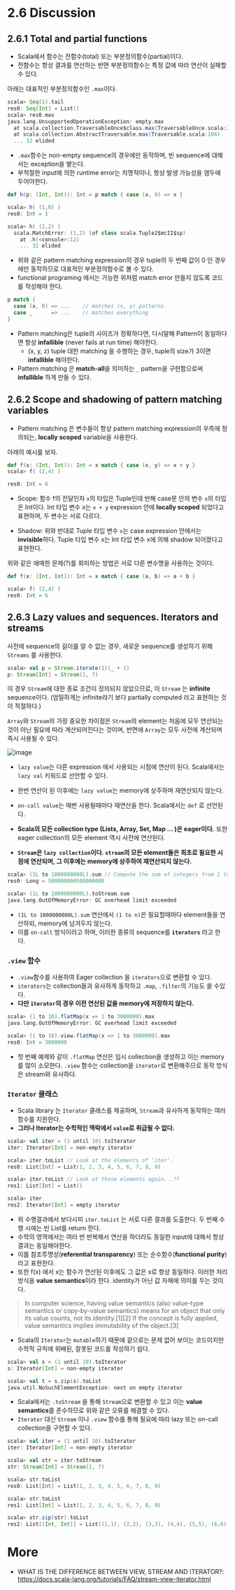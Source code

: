 # 2.6 Discussion

## 2.6.1 Total and partial functions

- Scala에서 함수는 전함수(total) 또는 부분정의함수(partial)이다. 
- 전함수는 항상 결과를 연산하는 반면 부분정의함수는 특정 값에 따라 연산이 실패할 수 있다.

아래는 대표적인 부분정의함수인 `.max`이다.

```scala
scala> Seq(1).tail
res0: Seq[Int] = List()
scala> res0.max
java.lang.UnsupportedOperationException: empty.max
  at scala.collection.TraversableOnce$class.max(TraversableOnce.scala:229)
  at scala.collection.AbstractTraversable.max(Traversable.scala:104)
  ... 32 elided
```

- `.max`함수는 non-empty sequence의 경우에만 동작하며, 빈 sequence에 대해서는 exception을 뱉는다.
- 부적절한 input에 의한 runtime error는 치명적이나, 항상 발생 가능성을 염두에 두어야한다. 


```scala
def h(p: (Int, Int)): Int = p match { case (x, 0) => x }

scala> h( (1,0) )
res0: Int = 1

scala> h( (1,2) )
  scala.MatchError: (1,2) (of class scala.Tuple2$mcII$sp)
    at .h(<console>:12)
    ... 32 elided
```
- 위와 같은 pattern matching expression의 경우 tuple의 두 번째 값이 0 인 경우에만 동작하므로 대표적인 부분정의함수로 볼 수 있다.  
- functional programing 에서는 가능한 위처럼 match error 만들지 않도록 코드를 작성해야 한다.

```scala
p match {
  case (x, 0) => ...    // matches (x, y) patterns
  case _      => ...    // matches everything
}
```
- Pattern matching은 tuple의 사이즈가 정확하다면, 다시말해 Pattern이 동일하다면 항상 **infallible** (never fails at run time) 해야한다.
  - (x, y, z) tuple 대한 matching 을 수행하는 경우, tuple의 size가 3이면 **infallible** 해야한다.
- Pattern matching 은 **match-all**을 의미하는 `_` pattern을 구현함으로써 **infallible** 하게 만들 수 있다.

## 2.6.2 Scope and shadowing of pattern matching variables
- Pattern matching 은 변수들이 항상 pattern matching expression의 우측에 정의되는, **locally scoped** variable을 사용한다. 

아래의 예시를 보자.

```scala
def f(x: (Int, Int)): Int = x match { case (x, y) => x + y }
scala> f( (2,4) )

res0: Int = 6
```

- Scope: 함수 f의 전달인자 `x`의 타입은 Tuple인데 반해 case문 안의 변수 `x`의 타입은 Int이다.
Int 타입 변수 x는 `x + y` expression 안에 **locally scoped** 되었다고 표현하며, 두 변수는 서로 다르다.

- Shadow: 위와 반대로 Tuple 타입 변수 `x`는 case expression 안에서는 **invisible**하다. 
Tuple 타입 변수 x는 Int 타입 변수 x에 의해 shadow 되어졌다고 표현한다.

위와 같은 애매한 문제(?)를 회피하는 방법은 서로 다른 변수명을 사용하는 것이다.

```scala
def f(x: (Int, Int)): Int = x match { case (a, b) => a + b }

scala> f( (2,4) )
res0: Int = 6
```


## 2.6.3 Lazy values and sequences. Iterators and streams

사전에 sequence의 길이를 알 수 없는 경우, 새로운 sequence를 생성하기 위해 `Streams` 를 사용한다. 

```scala
scala> val p = Stream.iterate(1)(_ + 1)
p: Stream[Int] = Stream(1, ?)
```

이 경우 `Stream`에 대한 종료 조건이 정의되지 않았으므로, 이 `Stream` 는 **infinite** sequence이다. 
(엄밀하게는 infinite라기 보다 partially computed 라고 표현하는 것이 적절하다.) 

`Array`와 `Stream`의 가장 중요한 차이점은 `Stream`의 element는 처음에 모두 연산되는 것이 아닌 필요에 따라 계산되어진다는 것이며,
반면에 `Array`는 모두 사전에 계산되며 즉시 사용될 수 있다. 

![image](https://user-images.githubusercontent.com/13671946/73759174-e92acf80-47ae-11ea-9b81-fae762245d07.png)

- `lazy value`는 다른 expression 에서 사용되는 시점에 연산이 된다. Scala에서는 `lazy val` 키워드로 선언할 수 있다. 
- 한번 연산이 된 이후에는 `lazy value`는 memory에 상주하며 재연산되지 않는다. 

- `on-call value`는 매번 사용될때마다 재연산을 한다. Scala에서는 `def` 로 선언된다.
- **Scala의 모든 collection type (Lists, Array, Set, Map ... )은 eager이다.** 또한 eager collection의 모든 element 역시 사전에 연산된다. 
- **`Stream`은 `lazy collection`이다. `stream`의 모든 element들은 최초로 필요한 시점에 연산되며, 그 이후에는 memory에 상주하여 재연산되지 않는다.**

```scala
scala> (1L to 1000000000L).sum // Compute the sum of integers from 1 to 1 billion.
res0: Long = 500000000500000000

scala> (1L to 1000000000L).toStream.sum
java.lang.OutOfMemoryError: GC overhead limit exceeded
```

- `(1L to 1000000000L).sum` 연산에서 `(1 to n)`은 필요할때마다 element들을 연산하되, memory에 남겨두지 않는다.
- 이를 `on-call` 방식이라고 하며, 이러한 종류의 sequence를 **`iterators`** 라고 한다. 


### `.view` 함수
- `.view`함수를 사용하여 Eager collection 을 `iterators`으로 변환할 수 있다. 
- `iterators`는 collection들과 유사하게 동작하고 `.map`, `.filter`의 기능도 쓸 수있다. 
- **다만 `iterator`의 경우 이전 연산된 값을 memory에 저장하지 않는다.**

```scala
scala> (1 to 10).flatMap(x => 1 to 3000000).max
java.lang.OutOfMemoryError: GC overhead limit exceeded

scala> (1 to 10).view.flatMap(x => 1 to 3000000).max
res0: Int = 3000000
```

- 첫 번째 예제와 같이 `.flatMap` 연산은 임시 collection을 생성하고 이는 memory를 많이 소모한다. 
`.view` 함수는 collection을 `iterator`로 변환해주므로 동작 방식은 stream와 유사하다.


### `Iterator` 클래스

- Scala library 는 `Iterator` 클래스를 제공하며, `Stream`과 유사하게 동작하는 여러 함수를 지원한다.
- **그러나 Iterator는 수학적인 맥락에서 `value`로 취급될 수 없다.**

```scala
scala> val iter = (1 until 10).toIterator
iter: Iterator[Int] = non-empty iterator

scala> iter.toList // Look at the elements of ‘iter‘.
res0: List[Int] = List(1, 2, 3, 4, 5, 6, 7, 8, 9)

scala> iter.toList // Look at those elements again...??
res1: List[Int] = List()

scala> iter
res2: Iterator[Int] = empty iterator
```

- 위 수행결과에서 보다시피 `iter.toList` 는 서로 다른 결과를 도출한다. 두 번째 수행 시에는 빈 List를 return 한다.
- 수학의 영역에서는 여러 번 반복해서 연산을 하더라도 동일한 input에 대해서 항상 결과는 동일해야한다. 
- 이를 참조투명성(**referential transparency**) 또는 순수함수(**functional purity**)라고 표현한다.  
- 또한 f(x) 에서 x는 함수가 연산된 이후에도 그 값은 x로 항상 동일하다. 이러한 처리 방식을 **value semantics**이라 한다. identity가 아닌 값 자체에 의미를 두는 것이다.

> In computer science, having value semantics (also value-type semantics or copy-by-value semantics) means for an object that only its value counts, not its identity.[1][2] If the concept is fully applied, value semantics implies immutability of the object.[3]

- Scala의 `Iterator`는 `mutable`하기 때문에 겉으로는 문제 없어 보이는 코드이지만 수학적 규칙에 위배된, 잘못된 코드를 작성하기 쉽다. 
```scala
scala> val s = (1 until 10).toIterator
s: Iterator[Int] = non-empty iterator

scala> val t = s.zip(s).toList
java.util.NoSuchElementException: next on empty iterator
```

- Scala에서는 `.toStream` 을 통해 `Stream`으로 변환할 수 있고 이는 **value semantics**를 준수하므로 위와 같은 오류를 해결할 수 있다.
- `Iterator` 대신 `Stream` 이나 `.view` 함수를 통해 필요에 따라 lazy 또는 on-call collection을 구현할 수 있다. 

```scala
scala> val iter = (1 until 10).toIterator
iter: Iterator[Int] = non-empty iterator

scala> val str = iter.toStream
str: Stream[Int] = Stream(1, ?)

scala> str.toList
res0: List[Int] = List(1, 2, 3, 4, 5, 6, 7, 8, 9)

scala> str.toList
res1: List[Int] = List(1, 2, 3, 4, 5, 6, 7, 8, 9)

scala> str.zip(str).toList
res2: List[(Int, Int)] = List((1,1), (2,2), (3,3), (4,4), (5,5), (6,6), (7,7), (8,8), (9,9))
```


# More
- WHAT IS THE DIFFERENCE BETWEEN VIEW, STREAM AND ITERATOR?: https://docs.scala-lang.org/tutorials/FAQ/stream-view-iterator.html

